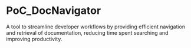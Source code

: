 # PoC_DocNavigator
A tool to streamline developer workflows by providing efficient navigation and retrieval of documentation, reducing time spent searching and improving productivity.
